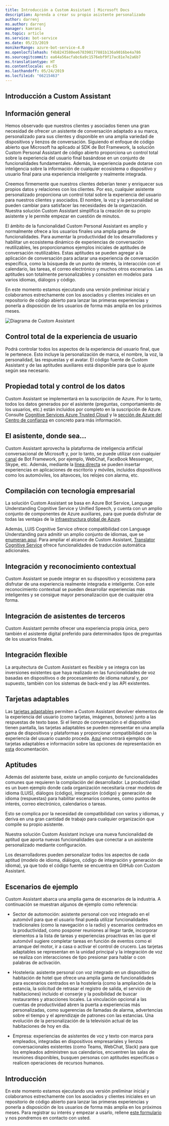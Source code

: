 ```yaml
---
title: Introducción a Custom Assistant | Microsoft Docs
description: Aprenda a crear su propio asistente personalizado
author: darrenj
ms.author: darrenj
manager: kamrani
ms.topic: article
ms.service: bot-service
ms.date: 05/23/2019
monikerRange: azure-bot-service-4.0
ms.openlocfilehash: f4b8243580ee678390177881b136a9016be4a786
ms.sourcegitcommit: ea64a56acfabc6a9c1576ebf9f17ac81e7e2a6b7
ms.translationtype: HT
ms.contentlocale: es-ES
ms.lasthandoff: 05/24/2019
ms.locfileid: "66215463"
---
```

## <a name="custom-assistant-overview"></a>Introducción a Custom Assistant

## <a name="overview"></a>Información general

Hemos observado que nuestros clientes y asociados tienen una gran necesidad de ofrecer un asistente de conversación adaptado a su marca, personalizado para sus clientes y disponible en una amplia variedad de dispositivos y lienzos de conversación. Siguiendo el enfoque de código abierto que Microsoft ha aplicado al SDK de Bot Framework, la solución Custom Personal Assistant de código abierto proporciona un control total sobre la experiencia del usuario final basándose en un conjunto de funcionalidades fundamentales. Además, la experiencia puede dotarse con inteligencia sobre la información de cualquier ecosistema o dispositivo y usuario final para una experiencia inteligente y realmente integrada.

Creemos firmemente que nuestros clientes deberían tener y enriquecer sus propios datos y relaciones con los clientes. Por eso, cualquier asistente personalizado proporciona un control total sobre la experiencia del usuario para nuestros clientes y asociados. El nombre, la voz y la personalidad se pueden cambiar para satisfacer las necesidades de la organización. Nuestra solución Custom Assistant simplifica la creación de su propio asistente y le permite empezar en cuestión de minutos. 

El ámbito de la funcionalidad Custom Personal Assistant es amplio y normalmente ofrece a los usuarios finales una amplia gama de funcionalidades. Para aumentar la productividad de los desarrolladores y habilitar un ecosistema dinámico de experiencias de conversación reutilizables, les proporcionamos ejemplos iniciales de aptitudes de conversación reutilizables. Estas aptitudes se pueden agregar a la aplicación de conversación para aclarar una experiencia de conversación específica, como la búsqueda de un punto de interés, la interacción con el calendario, las tareas, el correo electrónico y muchos otros escenarios. Las aptitudes son totalmente personalizables y consisten en modelos para varios idiomas, diálogos y código.

En este momento estamos ejecutando una versión preliminar inicial y colaboramos estrechamente con los asociados y clientes iniciales en un repositorio de código abierto para lanzar las primeras experiencias y ponerla a disposición de los usuarios de forma más amplia en los próximos meses. 

![Diagrama de Custom Assistant](media/enterprise-template/CustomAssistantDiagram.jpg)

## <a name="complete-control-of-the-user-experience"></a>Control total de la experiencia de usuario

Podrá controlar todos los aspectos de la experiencia del usuario final, que le pertenece. Esto incluye la personalización de marca, el nombre, la voz, la personalidad, las respuestas y el avatar. El código fuente de Custom Assistant y de las aptitudes auxiliares está disponible para que lo ajuste según sea necesario.

## <a name="complete-ownership-and-control-of-data"></a>Propiedad total y control de los datos

Custom Assistant se implementará en la suscripción de Azure. Por lo tanto, todos los datos generados por el asistente (preguntas, comportamiento de los usuarios, etc.) están incluidos por completo en la suscripción de Azure. Consulte [Cognitive Services Azure Trusted Cloud](https://www.microsoft.com/en-us/trustcenter/cloudservices/cognitiveservices) y la [sección de Azure del Centro de confianza](https://www.microsoft.com/en-us/TrustCenter/CloudServices/Azure) en concreto para más información.

## <a name="your-assistant-anywhere"></a>El asistente, donde sea...

Custom Assistant aprovecha la plataforma de inteligencia artificial conversacional de Microsoft y, por lo tanto, se puede utilizar con cualquier [canal](https://docs.microsoft.com/en-us/azure/bot-service/bot-service-manage-channels?view=azure-bot-service-4.0) de Bot Framework, por ejemplo, WebChat, FaceBook Messenger, Skype, etc. Además, mediante la [línea directa](https://docs.microsoft.com/en-us/azure/bot-service/rest-api/bot-framework-rest-direct-line-3-0-concepts?view=azure-bot-service-4.0) se pueden insertar experiencias en aplicaciones de escritorio y móviles, incluidos dispositivos como los automóviles, los altavoces, los relojes con alarma, etc.

## <a name="built-on-enterprise-grade-technology"></a>Compilación con tecnología empresarial

La solución Custom Assistant se basa en Azure Bot Service, Language Understanding Cognitive Service y Unified Speech, y cuenta con un amplio conjunto de componentes de Azure auxiliares, para que pueda disfrutar de todas las ventajas de la [infraestructura global de Azure](https://azure.microsoft.com/en-gb/global-infrastructure/).

Además, LUIS Cognitive Service ofrece compatibilidad con Language Understanding para admitir un amplio conjunto de idiomas, que se [enumeran aquí](https://docs.microsoft.com/en-us/azure/cognitive-services/luis/luis-supported-languages). Para ampliar el alcance de Custom Assistant, [Translator Cognitive Service](https://azure.microsoft.com/en-us/services/cognitive-services/translator-text-api/) ofrece funcionalidades de traducción automática adicionales.

## <a name="integrated-and-context-aware"></a>Integración y reconocimiento contextual

Custom Assistant se puede integrar en su dispositivo y ecosistema para disfrutar de una experiencia realmente integrada e inteligente. Con este reconocimiento contextual se pueden desarrollar experiencias más inteligentes y se consigue mayor personalización que de cualquier otra forma.

## <a name="3rd-party-assistant-integration"></a>Integración de asistentes de terceros

Custom Assistant permite ofrecer una experiencia propia única, pero también el asistente digital preferido para determinados tipos de preguntas de los usuarios finales.

## <a name="flexible-integration"></a>Integración flexible

La arquitectura de Custom Assistant es flexible y se integra con las inversiones existentes que haya realizado en las funcionalidades de voz basadas en dispositivos o de procesamiento de idioma natural y, por supuesto, también con los sistemas de back-end y las API existentes.

## <a name="adaptive-cards"></a>Tarjetas adaptables

Las [tarjetas adaptables](https://adaptivecards.io/) permiten a Custom Assistant devolver elementos de la experiencia del usuario (como tarjetas, imágenes, botones) junto a las respuestas de texto base. Si el lienzo de conversación o el dispositivo tienen pantalla, las tarjetas adaptables se pueden representar en una amplia gama de dispositivos y plataformas y proporcionar compatibilidad con la experiencia del usuario cuando proceda. [Aquí](https://adaptivecards.io/samples/) encontrará ejemplos de tarjetas adaptables e información sobre las opciones de representación en [esta](https://docs.microsoft.com/en-us/adaptive-cards/rendering-cards/getting-started) documentación.


## <a name="skills"></a>Aptitudes

Además del asistente base, existe un amplio conjunto de funcionalidades comunes que requieren la compilación del desarrollador. La productividad es un buen ejemplo donde cada organización necesitaría crear modelos de idioma (LUIS), diálogos (código), integración (código) y generación de idioma (respuestas) para habilitar escenarios comunes, como puntos de interés, correo electrónico, calendarios o tareas.

Esto se complica por la necesidad de compatibilidad con varios y idiomas, y deriva en una gran cantidad de trabajo para cualquier organización que compile su propio asistente.

Nuestra solución Custom Assistant incluye una nueva funcionalidad de aptitud que aporta nuevas funcionalidades que conectar a un asistente personalizado mediante configuración. 

Los desarrolladores pueden personalizar todos los aspectos de cada aptitud (modelo de idioma, diálogos, código de integración y generación de idioma), ya que todo el código fuente se encuentra en GitHub con Custom Assistant.

## <a name="example-scenarios"></a>Escenarios de ejemplo

Custom Assistant abarca una amplia gama de escenarios de la industria. A continuación se muestran algunos de ejemplo como referencia:

- Sector de automoción: asistente personal con voz integrado en el automóvil para que el usuario final pueda utilizar funcionalidades tradicionales (como la navegación o la radio) y escenarios centrados en la productividad, como posponer reuniones al llegar tarde, incorporar elementos a la lista de tareas y experiencias proactivas en las que el automóvil sugiere completar tareas en función de eventos como el arranque del motor, ir a casa o activar el control de crucero. Las tarjetas adaptables se representan en la unidad principal y la integración de voz se realiza con interacciones de tipo presionar para hablar o con palabras de activación.

- Hostelería: asistente personal con voz integrado en un dispositivo de habitación de hotel que ofrece una amplia gama de funcionalidades para escenarios centrados en la hostelería (como la ampliación de la estancia, la solicitud de retrasar el registro de salida, el servicio de habitaciones) incluido el conserje y la posibilidad de buscar restaurantes y atracciones locales. La vinculación opcional a las cuentas de productividad abren la puerta a experiencias más personalizadas, como sugerencias de llamadas de alarma, advertencias sobre el tiempo y el aprendizaje de patrones con las estancias. Una evolución de la personalización de la televisión actual de las habitaciones de hoy en día.

- Empresa: experiencias de asistentes de voz y texto con marca para empleados, integradas en dispositivos empresariales y lienzos conversacionales existentes (como Teams, WebChat, Slack) para que los empleados administren sus calendarios, encuentren las salas de reuniones disponibles, busquen personas con aptitudes específicas o realicen operaciones de recursos humanos. 

## <a name="getting-started"></a>Introducción

En este momento estamos ejecutando una versión preliminar inicial y colaboramos estrechamente con los asociados y clientes iniciales en un repositorio de código abierto para lanzar las primeras experiencias y ponerla a disposición de los usuarios de forma más amplia en los próximos meses. Para registrar su interés y empezar a usarlo, rellene [este formulario](https://aka.ms/customassistantpreviewform) y nos pondremos en contacto con usted.

